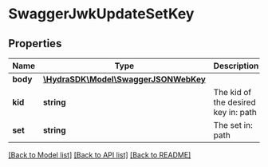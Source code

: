 # SwaggerJwkUpdateSetKey

## Properties
Name | Type | Description | Notes
------------ | ------------- | ------------- | -------------
**body** | [**\HydraSDK\Model\SwaggerJSONWebKey**](SwaggerJSONWebKey.md) |  | [optional] 
**kid** | **string** | The kid of the desired key in: path | 
**set** | **string** | The set in: path | 

[[Back to Model list]](../README.md#documentation-for-models) [[Back to API list]](../README.md#documentation-for-api-endpoints) [[Back to README]](../README.md)


